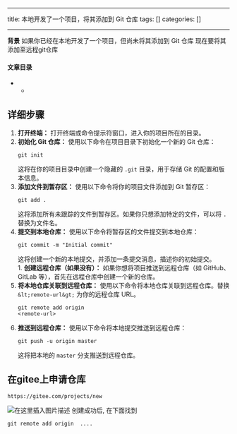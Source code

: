 
--- 
title:  本地开发了一个项目，将其添加到 Git 仓库 
tags: []
categories: [] 

---
>  
 **背景** 如果你已经在本地开发了一个项目，但尚未将其添加到 Git 仓库 现在要将其添加至远程git仓库 




#### 文章目录
- - 


## 详细步骤
1.  **打开终端：** 打开终端或命令提示符窗口，进入你的项目所在的目录。 <li> **初始化 Git 仓库：** 使用以下命令在项目目录下初始化一个新的 Git 仓库： <pre><code class="prism language-bash">git init
</code></pre> 这将在你的项目目录中创建一个隐藏的 `.git` 目录，用于存储 Git 的配置和版本信息。 </li><li> **添加文件到暂存区：** 使用以下命令将你的项目文件添加到 Git 暂存区： <pre><code class="prism language-bash">git add .
</code></pre> 这将添加所有未跟踪的文件到暂存区。如果你只想添加特定的文件，可以将 `.` 替换为文件名。 </li><li> **提交到本地仓库：** 使用以下命令将暂存区的文件提交到本地仓库： <pre><code class="prism language-bash">git commit -m "Initial commit"
</code></pre> 这将创建一个新的本地提交，并添加一条提交消息，描述你的初始提交。 </li>1.  **创建远程仓库（如果没有）：** 如果你想将项目推送到远程仓库（如 GitHub、GitLab 等），首先在远程仓库中创建一个新的仓库。 <li> **将本地仓库关联到远程仓库：** 使用以下命令将本地仓库关联到远程仓库。替换 `&lt;remote-url&gt;` 为你的远程仓库 URL。 <pre><code class="prism language-bash">git remote add origin &lt;remote-url&gt;
</code></pre> </li><li> **推送到远程仓库：** 使用以下命令将本地提交推送到远程仓库： <pre><code class="prism language-bash">git push -u origin master
</code></pre> 这将把本地的 `master` 分支推送到远程仓库。 </li>
## 在gitee上申请仓库

```
https://gitee.com/projects/new

```

<img src="https://img-blog.csdnimg.cn/direct/2e26d8b2fde9439c91ab80ec0df2ee9e.png" alt="在这里插入图片描述"> 创建成功后, 在下面找到

```
git remote add origin  ....

```
